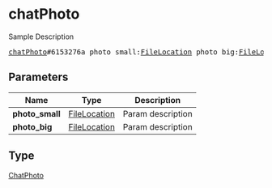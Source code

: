 # chatPhoto

Sample Description

<pre>
<a href="../constructor/chatPhoto.md">chatPhoto</a>#6153276a photo_small:<a href="../type/FileLocation.md">FileLocation</a> photo_big:<a href="../type/FileLocation.md">FileLocation</a> = <a href="../type/ChatPhoto.md">ChatPhoto</a>;
</pre>
## Parameters

| Name | Type | Description |
|------|:----:|-------------|
| **photo_small** | <a href="../type/FileLocation.md">FileLocation</a> | Param description |
| **photo_big** | <a href="../type/FileLocation.md">FileLocation</a> | Param description |

## Type

<a href="../type/ChatPhoto.md">ChatPhoto</a>
